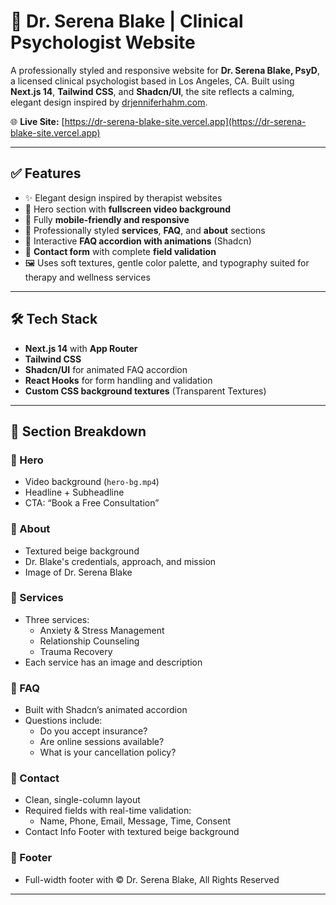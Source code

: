# 🧠 Dr. Serena Blake | Clinical Psychologist Website

A professionally styled and responsive website for **Dr. Serena Blake, PsyD**, a licensed clinical psychologist based in Los Angeles, CA. Built using **Next.js 14**, **Tailwind CSS**, and **Shadcn/UI**, the site reflects a calming, elegant design inspired by [drjenniferhahm.com](https://www.drjenniferhahm.com/).

🌐 **Live Site:** [https://dr-serena-blake-site.vercel.app](https://dr-serena-blake-site.vercel.app)



---

## ✅ Features

- ✨ Elegant design inspired by therapist websites
- 🎥 Hero section with **fullscreen video background**
- 📱 Fully **mobile-friendly and responsive**
- 🧠 Professionally styled **services**, **FAQ**, and **about** sections
- 🧾 Interactive **FAQ accordion with animations** (Shadcn)
- 📨 **Contact form** with complete **field validation**
- 🖼️ Uses soft textures, gentle color palette, and typography suited for therapy and wellness services

---

## 🛠 Tech Stack

- **Next.js 14** with **App Router**
- **Tailwind CSS**
- **Shadcn/UI** for animated FAQ accordion
- **React Hooks** for form handling and validation
- **Custom CSS background textures** (Transparent Textures)

---

## 🧩 Section Breakdown

### 🔹 Hero
- Video background (`hero-bg.mp4`)
- Headline + Subheadline
- CTA: “Book a Free Consultation”

### 🔹 About
- Textured beige background
- Dr. Blake's credentials, approach, and mission
- Image of Dr. Serena Blake

### 🔹 Services
- Three services:
  - Anxiety & Stress Management
  - Relationship Counseling
  - Trauma Recovery
- Each service has an image and description

### 🔹 FAQ
- Built with Shadcn’s animated accordion
- Questions include:
  - Do you accept insurance?
  - Are online sessions available?
  - What is your cancellation policy?

### 🔹 Contact
- Clean, single-column layout
- Required fields with real-time validation:
  - Name, Phone, Email, Message, Time, Consent
- Contact Info Footer with textured beige background

### 🔹 Footer
- Full-width footer with © Dr. Serena Blake, All Rights Reserved

---


